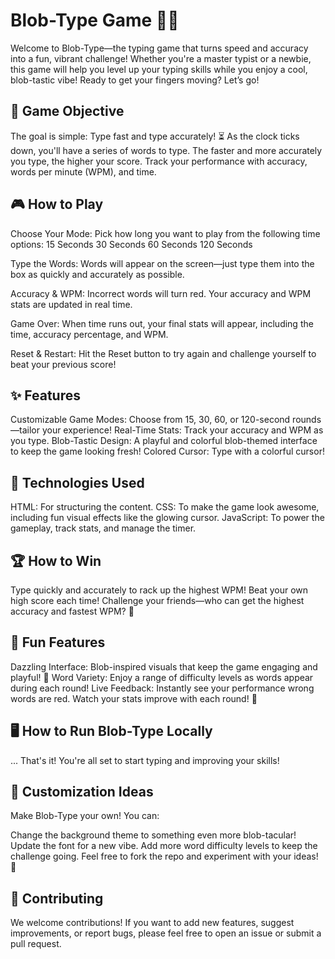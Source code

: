 # Blob-Type Game 🚀👾

Welcome to Blob-Type—the typing game that turns speed and accuracy into a fun, vibrant challenge! Whether you're a master typist or a newbie, this game will help you level up your typing skills while you enjoy a cool, blob-tastic vibe! Ready to get your fingers moving? Let’s go!

## 🏁 Game Objective
The goal is simple: Type fast and type accurately! ⏳ As the clock ticks down, you'll have a series of words to type. The faster and more accurately you type, the higher your score. Track your performance with accuracy, words per minute (WPM), and time.

## 🎮 How to Play
Choose Your Mode: Pick how long you want to play from the following time options:
15 Seconds
30 Seconds
60 Seconds
120 Seconds

Type the Words: Words will appear on the screen—just type them into the box as quickly and accurately as possible.

Accuracy & WPM: Incorrect words will turn red. Your accuracy and WPM stats are updated in real time.

Game Over: When time runs out, your final stats will appear, including the time, accuracy percentage, and WPM.

Reset & Restart: Hit the Reset button to try again and challenge yourself to beat your previous score!

## ✨ Features
Customizable Game Modes: Choose from 15, 30, 60, or 120-second rounds—tailor your experience!
Real-Time Stats: Track your accuracy and WPM as you type.
Blob-Tastic Design: A playful and colorful blob-themed interface to keep the game looking fresh!
Colored Cursor: Type with a colorful cursor!

## 🔧 Technologies Used
HTML: For structuring the content.
CSS: To make the game look awesome, including fun visual effects like the glowing cursor.
JavaScript: To power the gameplay, track stats, and manage the timer.

## 🏆 How to Win
Type quickly and accurately to rack up the highest WPM!
Beat your own high score each time!
Challenge your friends—who can get the highest accuracy and fastest WPM? 💪

## 🎉 Fun Features
Dazzling Interface: Blob-inspired visuals that keep the game engaging and playful! 🌈
Word Variety: Enjoy a range of difficulty levels as words appear during each round!
Live Feedback: Instantly see your performance wrong words are red. Watch your stats improve with each round! 🌟

## 🖥️ How to Run Blob-Type Locally
...
That's it! You're all set to start typing and improving your skills!

## 🎨 Customization Ideas
Make Blob-Type your own! You can:

Change the background theme to something even more blob-tacular!
Update the font for a new vibe.
Add more word difficulty levels to keep the challenge going.
Feel free to fork the repo and experiment with your ideas! 🚀

## 🤝 Contributing
We welcome contributions! If you want to add new features, suggest improvements, or report bugs, please feel free to open an issue or submit a pull request.
